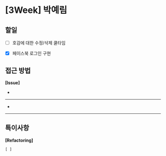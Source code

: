 # [3Week] 박예림

## 할일

- [ ] 호감에 대한 수정/삭제 쿨타임
- [x] 페이스북 로그인 구현


## 접근 방법

**[Issue]**

- 

---

- 
---

## 특이사항

**[Refactoring]**

    [ ] 